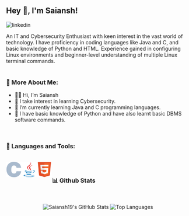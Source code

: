 ## Hey 👋, I'm Saiansh!
<a href='https://www.linkedin.com/in/saiansh-nair/'><img align='left' alt="linkedin" src="https://raw.githubusercontent.com/rahul-jha98/rahul-jha98/561d474902b59c7429ec22bb73e225696c27b202/assets/linkedin.svg" height='18px'/></a><br>


An IT and Cybersecurity Enthusiast with keen interest in the vast world of technology. I have proficiency in coding languages like Java and C, and basic knowledge of Python and HTML. Experience gained in configuring Linux environments and beginner-level understanding of multiple Linux terminal commands.
<br/>
<br/>
### 🧐 More About Me:

- 👋🏻 Hi, I’m Saiansh <br>
- 👀 I take interest in learning Cybersecurity. <br>
- 🌱 I’m currently learning Java and C programming languages. <br>
- 📖 I have basic knowledge of Python and have also learnt basic DBMS software commands. <br>
<br>

### 🔨 Languages and Tools:
<br>
<a href="https://www.cprogramming.com/" target="_blank">
  <img align="left" src="https://raw.githubusercontent.com/devicons/devicon/master/icons/c/c-original.svg" alt="C" height="42px"/>
</a>
<a href="https://www.java.com/" target="_blank">
  <img align="left" src="https://raw.githubusercontent.com/devicons/devicon/master/icons/java/java-original.svg" alt="Java" height="42px"/>
</a>
<a href="https://developer.mozilla.org/en-US/docs/Web/HTML" target="_blank">
  <img align="left" src="https://raw.githubusercontent.com/devicons/devicon/master/icons/html5/html5-original.svg" alt="HTML" height="42px"/>
</a>
<br> 

### 📊 Github Stats
<br>
<p align="center">
  <img src="https://github-readme-stats.vercel.app/api?username=Saiansh19&show_icons=true&hide_border=true&theme=github_light" alt="Saiansh19's GitHub Stats" height="165"/>
  <img src="https://github-readme-stats.vercel.app/api/top-langs/?username=Saiansh19&layout=compact&hide_border=true&theme=github_light" alt="Top Languages" height="165"/>
</p>

<br>


<!---
Saiansh19/Saiansh19 is a ✨ special ✨ repository because its `README.md` (this file) appears on your GitHub profile.
You can click the Preview link to take a look at your changes.
--->
